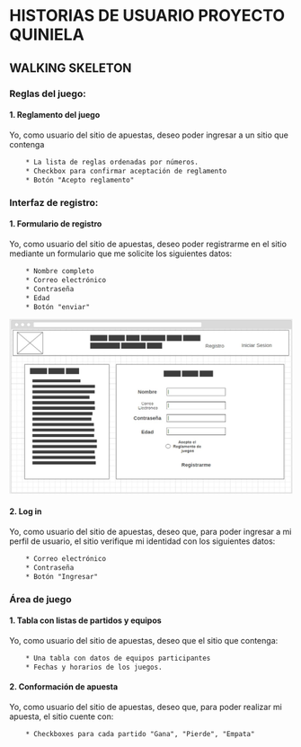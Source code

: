# **HISTORIAS DE USUARIO PROYECTO QUINIELA**

## **WALKING SKELETON**

### Reglas del juego:

#### 1. Reglamento del juego

Yo, como usuario del sitio de apuestas, deseo poder ingresar a un sitio que contenga

        * La lista de reglas ordenadas por números.
        * Checkbox para confirmar aceptación de reglamento
        * Botón "Acepto reglamento"

### Interfaz de registro:

#### 1. Formulario de registro

Yo, como usuario del sitio de apuestas, deseo poder registrarme en el sitio mediante un formulario que me solicite los siguientes datos:

        * Nombre completo
        * Correo electrónico
        * Contraseña
        * Edad
        * Botón "enviar"

![Home page](./images/Home-Quiniela.jpg)

#### 2. Log in

Yo, como usuario del sitio de apuestas, deseo que, para poder ingresar a mi perfil de usuario, el sitio verifique mi identidad con los siguientes datos:

        * Correo electrónico
        * Contraseña
        * Botón "Ingresar"

### Área de juego

#### 1. Tabla con listas de partidos y equipos

Yo, como usuario del sitio de apuestas, deseo que el sitio que contenga:

        * Una tabla con datos de equipos participantes 
        * Fechas y horarios de los juegos.

#### 2. Conformación de apuesta

Yo, como usuario del sitio de apuestas, deseo que, para poder realizar mi apuesta, el sitio cuente con: 

        * Checkboxes para cada partido "Gana", "Pierde", "Empata"



